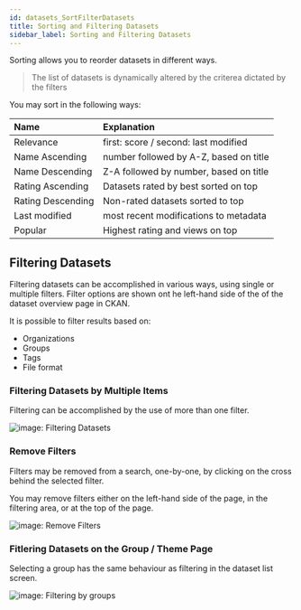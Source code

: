 ```yaml
---
id: datasets_SortFilterDatasets
title: Sorting and Filtering Datasets
sidebar_label: Sorting and Filtering Datasets
---
```


Sorting allows you to reorder datasets in different ways. 

> The list of datasets is dynamically altered by the criterea dictated by the filters

You may sort in the following ways:

<!-- ![imageStyle: sorting dropdown](assets/SortingDatasets/dataplatform_user_FilteringDataset_sort.png) -->

| Name | Explanation |
| :---- | :----------- |
| Relevance | first: score / second: last modified |
| Name Ascending | number followed by A-Z, based on title |
| Name Descending | Z-A followed by number, based on title |
| Rating Ascending | Datasets rated by best sorted on top |
| Rating Descending | Non-rated datasets sorted to top |
| Last modified | most recent modifications to metadata |
| Popular | Highest rating and views on top |


## Filtering Datasets
Filtering datasets can be accomplished in various ways, using single or multiple filters. Filter options are shown ont he left-hand side of the of the dataset overview page in CKAN.

<!-- ![imageStyle: filter tree - PURPOSELY BROKEN FOR DEMO](assets/Dataplatform/FilteringDatasets/dataplatform_user_FilteringDataset_filtering.png) -->

It is possible to filter results based on:
* Organizations
* Groups
* Tags
* File format



### Filtering Datasets by Multiple Items
Filtering can be accomplished by the use of more than one filter.

<img class="imageStyle" src="/docs/assets/Dataplatform/FilteringDatasets/dataplatform_user_FilteringDataset_multiple.png" alt="image: Filtering Datasets">


### Remove Filters
Filters may be removed from a search, one-by-one, by clicking on the cross behind the selected filter.

You may remove filters either on the left-hand side of the page, in the filtering area, or at the top of the page.

<img class="imageStyle" src="/docs/assets/Dataplatform/FilteringDatasets/dataplatform_user_FilteringDataset_remove.png" alt="image: Remove Filters">


### Fitlering Datasets on the Group / Theme Page
Selecting a group has the same behaviour as filtering in the dataset list screen.

<img class="imageStyle" src="/docs/assets/Dataplatform/FilteringDatasets/dataplatform_user_FilteringDataset_groupsthemespage.png" alt="image: Filtering by groups">


